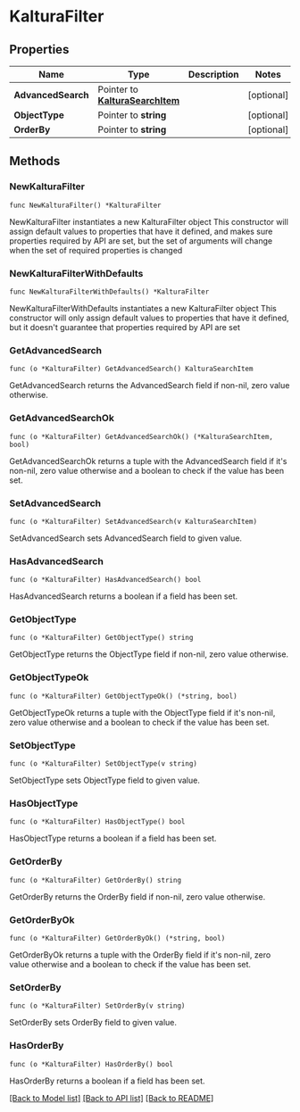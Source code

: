 # KalturaFilter

## Properties

Name | Type | Description | Notes
------------ | ------------- | ------------- | -------------
**AdvancedSearch** | Pointer to [**KalturaSearchItem**](KalturaSearchItem.md) |  | [optional] 
**ObjectType** | Pointer to **string** |  | [optional] 
**OrderBy** | Pointer to **string** |  | [optional] 

## Methods

### NewKalturaFilter

`func NewKalturaFilter() *KalturaFilter`

NewKalturaFilter instantiates a new KalturaFilter object
This constructor will assign default values to properties that have it defined,
and makes sure properties required by API are set, but the set of arguments
will change when the set of required properties is changed

### NewKalturaFilterWithDefaults

`func NewKalturaFilterWithDefaults() *KalturaFilter`

NewKalturaFilterWithDefaults instantiates a new KalturaFilter object
This constructor will only assign default values to properties that have it defined,
but it doesn't guarantee that properties required by API are set

### GetAdvancedSearch

`func (o *KalturaFilter) GetAdvancedSearch() KalturaSearchItem`

GetAdvancedSearch returns the AdvancedSearch field if non-nil, zero value otherwise.

### GetAdvancedSearchOk

`func (o *KalturaFilter) GetAdvancedSearchOk() (*KalturaSearchItem, bool)`

GetAdvancedSearchOk returns a tuple with the AdvancedSearch field if it's non-nil, zero value otherwise
and a boolean to check if the value has been set.

### SetAdvancedSearch

`func (o *KalturaFilter) SetAdvancedSearch(v KalturaSearchItem)`

SetAdvancedSearch sets AdvancedSearch field to given value.

### HasAdvancedSearch

`func (o *KalturaFilter) HasAdvancedSearch() bool`

HasAdvancedSearch returns a boolean if a field has been set.

### GetObjectType

`func (o *KalturaFilter) GetObjectType() string`

GetObjectType returns the ObjectType field if non-nil, zero value otherwise.

### GetObjectTypeOk

`func (o *KalturaFilter) GetObjectTypeOk() (*string, bool)`

GetObjectTypeOk returns a tuple with the ObjectType field if it's non-nil, zero value otherwise
and a boolean to check if the value has been set.

### SetObjectType

`func (o *KalturaFilter) SetObjectType(v string)`

SetObjectType sets ObjectType field to given value.

### HasObjectType

`func (o *KalturaFilter) HasObjectType() bool`

HasObjectType returns a boolean if a field has been set.

### GetOrderBy

`func (o *KalturaFilter) GetOrderBy() string`

GetOrderBy returns the OrderBy field if non-nil, zero value otherwise.

### GetOrderByOk

`func (o *KalturaFilter) GetOrderByOk() (*string, bool)`

GetOrderByOk returns a tuple with the OrderBy field if it's non-nil, zero value otherwise
and a boolean to check if the value has been set.

### SetOrderBy

`func (o *KalturaFilter) SetOrderBy(v string)`

SetOrderBy sets OrderBy field to given value.

### HasOrderBy

`func (o *KalturaFilter) HasOrderBy() bool`

HasOrderBy returns a boolean if a field has been set.


[[Back to Model list]](../README.md#documentation-for-models) [[Back to API list]](../README.md#documentation-for-api-endpoints) [[Back to README]](../README.md)


